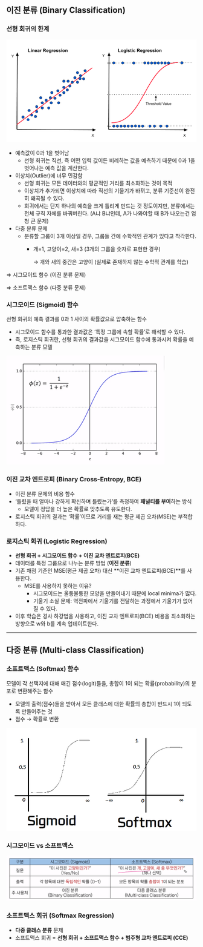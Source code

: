 ## 이진 분류 (Binary Classification)

### 선형 회귀의 한계

![선형 회귀, 로지스틱 회귀](../images/logistic-regression_1.png)

- 예측값이 0과 1을 벗어남
    - 선형 회귀는 직선, 즉 어떤 입력 값이든 비례하는 값을 예측하기 때문에 0과 1을 벗어나는 예측 값을 계산한다.
- 이상치(Outlier)에 너무 민감함
    - 선형 회귀는 모든 데이터와의 평균적인 거리를 최소화하는 것이 목적
    - 이상치가 추가되면 이상치에 따라 직선의 기울기가 바뀌고, 분류 기준선이 완전히 왜곡될 수 있다.
    - 회귀에서는 단지 하나의 예측을 크게 틀리게 만드는 것 정도이지만,
    분류에서는 전체 규칙 자체를 바꿔버린다. (A냐 B냐인데, A가 나와야할 때 B가 나오는건 엄청 큰 문제)
- 다중 분류 문제
    - 분류할 그룹이 3개 이상일 경우, 그룹들 간에 수학적인 관계가 있다고 착각한다.
        - 개=1, 고양이=2, 새=3 (3개의 그룹을 숫자로 표현한 경우)

            → 개와 새의 중간은 고양이 (실제로 존재하지 않는 수학적 관계를 학습)


⇒ 시그모이드 함수 (이진 분류 문제)

⇒ 소프트맥스 함수 (다중 분류 문제)

### 시그모이드 (Sigmoid) 함수

선형 회귀의 예측 결과를 0과 1 사이의 확률값으로 압축하는 함수

- 시그모이드 함수를 통과한 결과값은 ‘특정 그룹에 속할 확률’로 해석할 수 있다.
- 즉, 로지스틱 회귀란, 선형 회귀의 결과값을 시그모이드 함수에 통과시켜 확률을 예측하는 분류 모델

![시그모이드 함수](../images/logistic-regression_2.png)

### 이진 교차 엔트로피 (Binary Cross-Entropy, BCE)

- 이진 분류 문제의 비용 함수
- ‘틀렸을 때 얼마나 강하게 확신하며 틀렸는가’를 측정하여 **패널티를 부여**하는 방식
    - 모델이 정답을 더 높은 확률로 맞추도록 유도한다.
- 로지스틱 회귀의 결과는 ‘확률’이므로 거리를 재는 평균 제곱 오차(MSE)는 부적합하다.

### 로지스틱 회귀 (Logistic Regression)

- **선형 회귀 + 시그모이드 함수 + 이진 교차 엔트로피(BCE)**
- 데이터를 특정 그룹으로 나누는 분류 방법 (**이진 분류**)
- 기존 채점 기준인 MSE(평균 제곱 오차) 대신 **이진 교차 엔트로피(BCE)**를 사용한다.
    - MSE를 사용하지 못하는 이유?
        - 시그모이드는 울퉁불퉁한 모양을 만들어내기 때문에 local minima가 많다.
        - 기울기 소실 문제: 역전파에서 기울기를 전달하는 과정에서 기울기가 없어질 수 있다.
- 이후 학습은 경사 하강법을 사용하고, 이진 교차 엔트로피(BCE) 비용을 최소화하는 방향으로 w와 b를 계속 업데이트한다.

---

## 다중 분류 (Multi-class Classification)

### 소프트맥스 (Softmax) 함수

모델이 각 선택지에 대해 매긴 점수(logit)들을, 총합이 1이 되는 확률(probability)의 분포로 변환해주는 함수

- 모델의 출력(점수)들을 받아서 모든 클래스에 대한 확률의 총합이 반드시 1이 되도록 만들어주는 것
- 점수 → 확률로 변환

![소프트맥스 함수](../images/logistic-regression_3.png)

### 시그모이드 vs 소프트맥스

![시그모이드 vs 소프트맥스](../images/logistic-regression_4.png)

### 소프트맥스 회귀 (Softmax Regression)

- **다중 클래스 분류** 문제
- 소프트맥스 회귀 = **선형 회귀 + 소프트맥스 함수 + 범주형 교차 엔트로피 (CCE)**